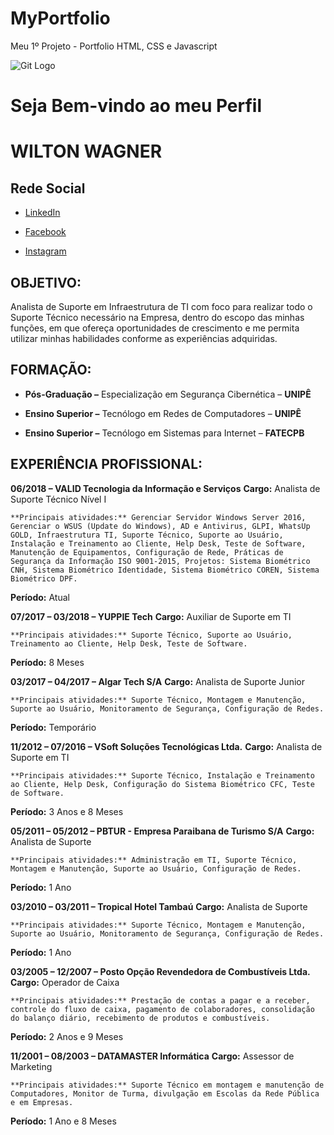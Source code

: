 # MyPortfolio
Meu 1º Projeto - Portfolio HTML, CSS e Javascript

![Git Logo](https://sujeitoprogramador.com/wp-content/uploads/2021/04/gitimage.png)

# Seja Bem-vindo ao meu Perfil
# WILTON WAGNER
## Rede Social

* [LinkedIn](https://www.linkedin.com/in/wilton-wagner-5b734355/)

* [Facebook](https://www.facebook.com/wagnersan7os)

* [Instagram](https://www.instagram.com/wagnersan7os/)
## OBJETIVO:

Analista de Suporte em Infraestrutura de TI com foco para realizar todo o Suporte Técnico necessário na Empresa, dentro do escopo das minhas funções, em que ofereça oportunidades de crescimento e me permita utilizar minhas habilidades conforme as experiências adquiridas.

## FORMAÇÃO:

* **Pós-Graduação –** Especialização em Segurança Cibernética – **UNIPÊ**

* **Ensino Superior –** Tecnólogo em Redes de Computadores – **UNIPÊ**

* **Ensino Superior –** Tecnólogo em Sistemas para Internet – **FATECPB**
## EXPERIÊNCIA PROFISSIONAL:

**06/2018 – VALID Tecnologia da Informação e Serviços**
**Cargo:** Analista de Suporte Técnico Nível I

    **Principais atividades:** Gerenciar Servidor Windows Server 2016, Gerenciar o WSUS (Update do Windows), AD e Antivirus, GLPI, WhatsUp GOLD, Infraestrutura TI, Suporte Técnico, Suporte ao Usuário, Instalação e Treinamento ao Cliente, Help Desk, Teste de Software, Manutenção de Equipamentos, Configuração de Rede, Práticas de Segurança da Informação ISO 9001-2015, Projetos: Sistema Biométrico CNH, Sistema Biométrico Identidade, Sistema Biométrico COREN, Sistema Biométrico DPF.

**Período:** Atual

**07/2017 – 03/2018 – YUPPIE Tech**
**Cargo:** Auxiliar de Suporte em TI

    **Principais atividades:** Suporte Técnico, Suporte ao Usuário, Treinamento ao Cliente, Help Desk, Teste de Software.

**Período:** 8 Meses

**03/2017 – 04/2017 – Algar Tech S/A**
**Cargo:** Analista de Suporte Junior

    **Principais atividades:** Suporte Técnico, Montagem e Manutenção, Suporte ao Usuário, Monitoramento de Segurança, Configuração de Redes.

**Período:** Temporário

**11/2012 – 07/2016 – VSoft Soluções Tecnológicas Ltda.**
**Cargo:** Analista de Suporte em TI

    **Principais atividades:** Suporte Técnico, Instalação e Treinamento ao Cliente, Help Desk, Configuração do Sistema Biométrico CFC, Teste de Software.

**Período:** 3 Anos e 8 Meses

**05/2011 – 05/2012 – PBTUR - Empresa Paraibana de Turismo S/A**
**Cargo:** Analista de Suporte

    **Principais atividades:** Administração em TI, Suporte Técnico, Montagem e Manutenção, Suporte ao Usuário, Configuração de Redes.

**Período:** 1 Ano

**03/2010 – 03/2011 – Tropical Hotel Tambaú**
**Cargo:** Analista de Suporte

    **Principais atividades:** Suporte Técnico, Montagem e Manutenção, Suporte ao Usuário, Monitoramento de Segurança, Configuração de Redes.

**Período:** 1 Ano

**03/2005 – 12/2007 – Posto Opção Revendedora de Combustíveis Ltda.**
**Cargo:** Operador de Caixa

    **Principais atividades:** Prestação de contas a pagar e a receber, controle do fluxo de caixa, pagamento de colaboradores, consolidação do balanço diário, recebimento de produtos e combustíveis.

**Período:** 2 Anos e 9 Meses

**11/2001 – 08/2003 – DATAMASTER Informática**
**Cargo:** Assessor de Marketing

    **Principais atividades:** Suporte Técnico em montagem e manutenção de Computadores, Monitor de Turma, divulgação em Escolas da Rede Pública e em Empresas.

**Período:** 1 Ano e 8 Meses
